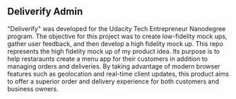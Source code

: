 ## Deliverify Admin
"Deliverify" was developed for the Udacity Tech Entrepreneur Nanodegree program. The objective for this project was to create low-fidelity mock ups, gather user feedback, and then develop a high fidelity mock up.  This repo represents the high fidelity mock up of my product idea. Its purpose is to help restaraunts create a menu app for their customers in addition to managing orders and deliveries. By taking advantage of modern browser features such as geolocation and real-time client updates, this product aims to offer a superior order and delivery experience for both customers and business owners.
